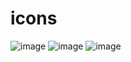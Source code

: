 # icons
![image](https://github.com/Colleen1127/photos/assets/96058200/426c66f0-d858-41c8-95b5-0f93750b17c0)
![image](https://github.com/Colleen1127/photos/assets/96058200/c09f21ef-1c63-49fd-861a-12cd1bd1b9de)
<i class="fi fi-rr-list"></i>
![image](https://github.com/Colleen1127/photos/assets/96058200/6091824a-5369-41cc-8b37-99bf2153d9ea)

